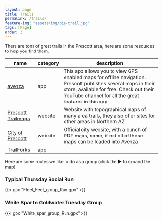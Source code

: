 ```yaml
---
layout: page
title: Trails
permalink: /trails/
feature-img: "assets/img/big-trail.jpg"
tags: [Page]
order: 3
---
```


There are tons of great trails in the Prescott area, here are some
resources to help you find them.

| name               | category | description                                                                                                                                                                                                      |
|--------------------|----------|------------------------------------------------------------------------------------------------------------------------------------------------------------------------------------------------------------------|
| [avenza](https://store.avenza.com/collections/city-of-prescott-gis-dept?query=&page=0)             | app      | This app allows  you to view GPS enabled maps for offline navigation. Prescott publishes several maps in their store, available for free. Check out their YouTube channel for all the great features in this app |
| [Prescott Trailmaps](http://prescott-trailmaps.com/) | website  | Website with topographical maps of many area trails, they also offer sites for other areas in Northern AZ                                                                                                        |
| [City of Prescott](https://www.prescott-az.gov/recreation-events/recreation-areas/trails/)   | website  | Official city website, with a bunch of PDF maps, some, if not all of these maps can be loaded into Avenza                                                                                                        |
| [TrailForks](https://www.trailforks.com/)         | app      |                                                                                                                                                                                                                  |

Here are some routes we like to do as a group (click the ▶︎ to expand the map)

### Typical Thursday Social Run
{{< gpx "Fleet_Feet_group_Run.gpx" >}} 

### White Spar to Goldwater Tuesday Group
{{< gpx "White_spar_group_Run.gpx" >}}